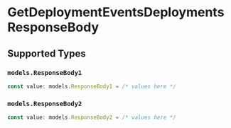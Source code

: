 # GetDeploymentEventsDeploymentsResponseBody


## Supported Types

### `models.ResponseBody1`

```typescript
const value: models.ResponseBody1 = /* values here */
```

### `models.ResponseBody2`

```typescript
const value: models.ResponseBody2 = /* values here */
```

